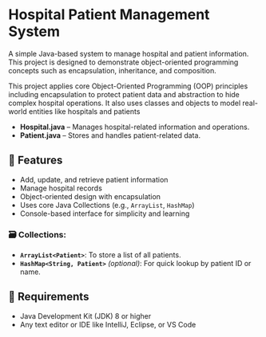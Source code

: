 # Hospital Patient Management System

A simple Java-based system to manage hospital and patient information. This project is designed to demonstrate object-oriented programming concepts such as encapsulation, inheritance, and composition.

This project applies core Object-Oriented Programming (OOP) principles including encapsulation to protect patient data and abstraction to hide complex hospital operations. It also uses classes and objects to model real-world entities like hospitals and patients


- **Hospital.java** – Manages hospital-related information and operations.
- **Patient.java** – Stores and handles patient-related data.

## 🚀 Features

- Add, update, and retrieve patient information
- Manage hospital records
- Object-oriented design with encapsulation
- Uses core Java Collections (e.g., `ArrayList`, `HashMap`)
- Console-based interface for simplicity and learning

### 🗃️ Collections:

- **`ArrayList<Patient>`**: To store a list of all patients.
- **`HashMap<String, Patient>`** *(optional)*: For quick lookup by patient ID or name.

## 🔧 Requirements

- Java Development Kit (JDK) 8 or higher
- Any text editor or IDE like IntelliJ, Eclipse, or VS Code





